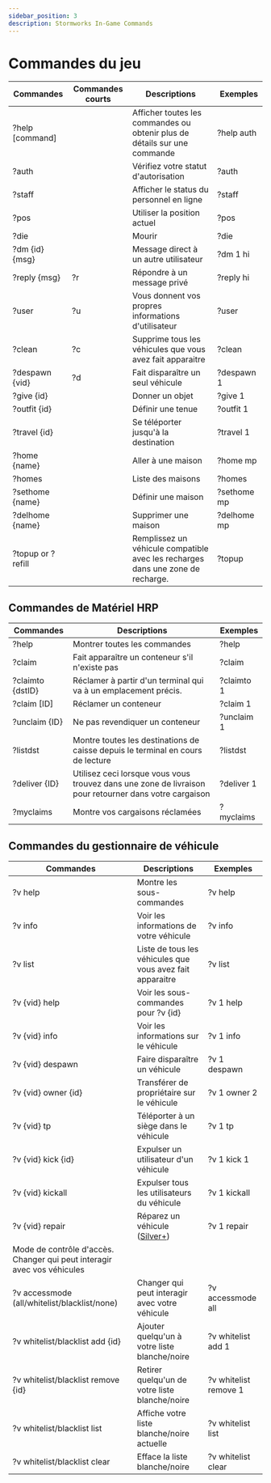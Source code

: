 ```yaml
---
sidebar_position: 3
description: Stormworks In-Game Commands
---
```



# Commandes du jeu

| Commandes         | Commandes courts | Descriptions                                                                    | &nbsp;Exemples |
| ----------------- | ---------------- | ------------------------------------------------------------------------------- | -------------- |
| ?help [command]   | &nbsp;           | Afficher toutes les commandes ou obtenir plus de détails sur une commande       | ?help auth     |
| ?auth             | &nbsp;           | Vérifiez votre statut d'autorisation                                            | ?auth          |
| ?staff            | &nbsp;           | Afficher le status du personnel en ligne                                        | ?staff         |
| ?pos              | &nbsp;           | Utiliser la position actuel                                                     | ?pos           |
| ?die              | &nbsp;           | Mourir                                                                          | ?die           |
| ?dm {id} {msg}    | &nbsp;           | Message direct à un autre utilisateur                                           | ?dm 1 hi       |
| ?reply {msg}      | ?r               | Répondre à un message privé                                                     | ?reply hi      |
| ?user             | ?u               | Vous donnent vos propres informations d'utilisateur                             | ?user          |
| ?clean            | ?c               | Supprime tous les véhicules que vous avez fait apparaitre                       | ?clean         |
| ?despawn {vid}    | ?d               | Fait disparaître un seul véhicule                                               | ?despawn 1     |
| ?give {id}        | &nbsp;           | Donner un objet                                                                 | ?give 1        |
| ?outfit {id}      | &nbsp;           | Définir une tenue                                                               | ?outfit 1      |
| ?travel {id}      | &nbsp;           | Se téléporter jusqu'à la destination                                            | ?travel 1      |
| ?home {name}      | &nbsp;           | Aller à une maison                                                              | ?home mp       |
| ?homes            | &nbsp;           | Liste des maisons                                                               | ?homes         |
| ?sethome {name}   | &nbsp;           | Définir une maison                                                              | ?sethome mp    |
| ?delhome {name}   | &nbsp;           | Supprimer une maison                                                            | ?delhome mp    |
| ?topup or ?refill | &nbsp;           | Remplissez un véhicule compatible avec les recharges dans une zone de recharge. | ?topup         |

## Commandes de Matériel HRP

 | Commandes        | Descriptions                                                                                           | Exemples   |
 | ---------------- | ------------------------------------------------------------------------------------------------------ | ---------- |
 | ?help            | Montrer toutes les commandes                                                                           | ?help      |
 | ?claim           | Fait apparaître un conteneur s'il n'existe pas                                                         | ?claim     |
 | ?claimto {dstID} | Réclamer à partir d'un terminal qui va à un emplacement précis.                                        | ?claimto 1 |
 | ?claim [ID]      | Réclamer un conteneur                                                                                  | ?claim 1   |
 | ?unclaim {ID}    | Ne pas revendiquer un conteneur                                                                        | ?unclaim 1 |
 | ?listdst         | Montre toutes les destinations de caisse depuis le terminal en cours de lecture                        | ?listdst   |
 | ?deliver {ID}    | Utilisez ceci lorsque vous vous trouvez dans une zone de livraison pour retourner dans votre cargaison | ?deliver 1 |
 | ?myclaims        | Montre vos cargaisons réclamées                                                                        | ?myclaims  |


## Commandes du gestionnaire de véhicule

| Commandes                                                               | Descriptions                                              | Exemples              |
| ----------------------------------------------------------------------- | --------------------------------------------------------- | --------------------- |
| ?v help                                                                 | Montre les sous-commandes                                 | ?v help               |
| ?v info                                                                 | Voir les informations de votre véhicule                   | ?v info               |
| ?v list                                                                 | Liste de tous les véhicules que vous avez fait apparaitre | ?v list               |
| ?v {vid} help                                                           | Voir les sous-commandes pour ?v {id}                      | ?v 1 help             |
| ?v {vid} info                                                           | Voir les informations sur le véhicule                     | ?v 1 info             |
| ?v {vid} despawn                                                        | Faire disparaître un véhicule                             | ?v 1 despawn          |
| ?v {vid} owner {id}                                                     | Transférer de propriétaire sur le véhicule                | ?v 1 owner 2          |
| ?v {vid} tp                                                             | Téléporter à un siège dans le véhicule                    | ?v 1 tp               |
| ?v {vid} kick {id}                                                      | Expulser un utilisateur d'un véhicule                     | ?v 1 kick 1           |
| ?v {vid} kickall                                                        | Expulser tous les utilisateurs du véhicule                | ?v 1 kickall          |
| ?v {vid} repair                                                         | Réparez un véhicule (<a href="/supporters#what-perks-are-there">Silver+</a>)           | ?v 1 repair           |
| Mode de contrôle d'accès. Changer qui peut interagir avec vos véhicules |                                                           |                       |
| ?v accessmode (all/whitelist/blacklist/none)                            | Changer qui peut interagir avec votre véhicule            | ?v accessmode all     |
| ?v whitelist/blacklist add {id}                                         | Ajouter quelqu'un à votre liste blanche/noire             | ?v whitelist add 1    |
| ?v whitelist/blacklist remove {id}                                      | Retirer quelqu'un de votre liste blanche/noire            | ?v whitelist remove 1 |
| ?v whitelist/blacklist list                                             | Affiche votre liste blanche/noire actuelle                | ?v whitelist list     |
| ?v whitelist/blacklist clear                                            | Efface la liste blanche/noire                             | ?v whitelist clear    |




